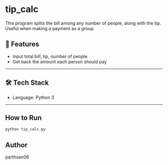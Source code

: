 # tip_calc
This program splits the bill among any number of people, along with the tip.
Useful when making a payment as a group.

## 🚀 Features

- Input total bill, tip, number of people
- Get back the amount each person should pay

---

## 🛠️ Tech Stack

- Language: Python 3

---

## How to Run
```bash
python tip_calc.py
```

## Author
parthsan06

